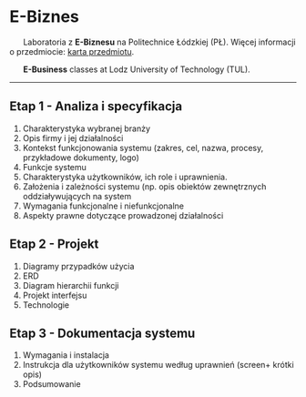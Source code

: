 # E-Biznes

<img src="https://static.dwcdn.net/css/flag-icons/flags/4x3/pl.svg" height="10" width="20"> Laboratoria z **E-Biznesu** na Politechnice Łódzkiej (PŁ). Więcej informacji o przedmiocie: [karta przedmiotu](https://programy.p.lodz.pl/ectslabel-web/przedmiot_3.jsp?l=pl&idPrzedmiotu=172761&pkId=1149&s=1&t=1&j=0&w=informatyka%20stosowana).

<img src="https://static.dwcdn.net/css/flag-icons/flags/4x3/gb.svg" height="10" width="20"> **E-Business** classes at Lodz University of Technology (TUL).

---

## Etap 1 - Analiza i specyfikacja
 
1. Charakterystyka wybranej branży
2. Opis firmy i jej działalności
3. Kontekst funkcjonowania systemu (zakres, cel, nazwa, procesy, przykładowe dokumenty, logo)
4. Funkcje systemu
5. Charakterystyka użytkowników, ich role i uprawnienia.
6. Założenia i zależności systemu (np. opis obiektów zewnętrznych oddziaływujących na system
7. Wymagania funkcjonalne i niefunkcjonalne
8. Aspekty prawne dotyczące prowadzonej działalności

## Etap 2 - Projekt

1. Diagramy przypadków użycia
2. ERD
3. Diagram hierarchii funkcji
4. Projekt interfejsu
5. Technologie

## Etap 3 - Dokumentacja systemu

1. Wymagania i instalacja
2. Instrukcja dla użytkowników systemu według uprawnień (screen+ krótki opis)
3. Podsumowanie
